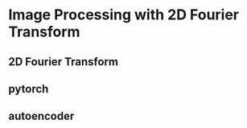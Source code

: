 # Image Processing with 2D Fourier Transform

## 2D Fourier Transform

## pytorch

## autoencoder
 
